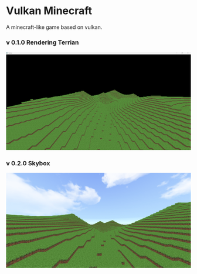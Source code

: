 # Vulkan Minecraft

A minecraft-like game based on vulkan.

### v 0.1.0 Rendering Terrian

![](images/v.0.1.png)

### v 0.2.0 Skybox

![](images/v.0.2.png)
